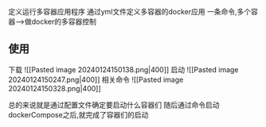 定义运行多容器应用程序
通过yml文件定义多容器的docker应用
一条命令,多个容器-->做docker的多容器控制
## 使用
下载
![[Pasted image 20240124150138.png|400]]
启动
![[Pasted image 20240124150247.png|400]]
相关命令
![[Pasted image 20240124150328.png|400]]

总的来说就是通过配置文件确定要启动什么容器们
随后通过命令启动dockerCompose之后,就完成了容器们的启动
